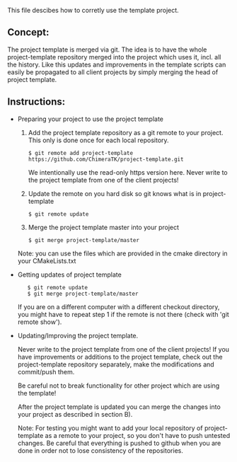 This file descibes how to corretly use the template project.

## Concept:
The project template is merged via git. The idea is to have the whole
project-template repository merged into the project which uses it, incl.
all the history. Like this updates and improvements in the template
scripts can easily be propagated to all client projects by simply
merging the head of project template.

## Instructions:

- Preparing your project to use the project template
  1. Add the project template repository as a git remote to your project.
     This only is done once for each local repository.
     ```
     $ git remote add project-template https://github.com/ChimeraTK/project-template.git
     ```
     We intentionally use the read-only https version here. Never write
     to the project template from one of the client projects!

  2. Update the remote on you hard disk so git knows what is in
     project-template
     ```
     $ git remote update
     ```

  3. Merge the project template master into your project
     ```
     $ git merge project-template/master
     ```

    Note: you can use the files which are provided in the cmake directory in
    your CMakeLists.txt

- Getting updates of project template
  ```
     $ git remote update
     $ git merge project-template/master

  ```
  If you are on a different computer with a different checkout
  directory, you might have to repeat step 1 if the remote is not there
  (check with 'git remote show').

- Updating/Improving the project template.

  Never write to the project template from one of the client projects!  If
  you have improvements or additions to the project template, check out
  the project-template repository separately, make the modifications and
  commit/push them.
  
  Be careful not to break functionality for other project which are using
  the template!
  
  After the project template is updated you can merge the changes into
  your project as described in section B).
  
  Note: For testing you might want to add your local repository of
  project-template as a remote to your project, so you don't have to push
  untested changes. Be careful that everything is pushed to github when
  you are done in order not to lose consistency of the repositories.
